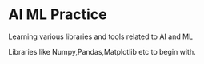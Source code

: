 # AI ML Practice
 Learning various libraries and tools related to AI and ML
  
 Libraries like Numpy,Pandas,Matplotlib etc to begin with.
